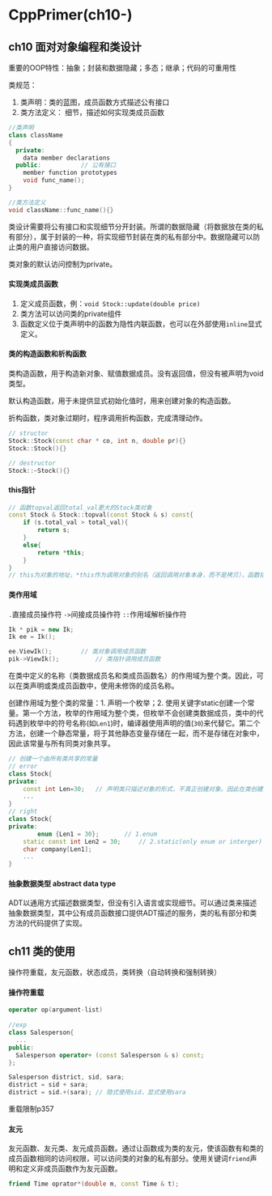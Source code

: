 # CppPrimer(ch10-)

## ch10 **面对对象编程和类设计**

重要的OOP特性：抽象；封装和数据隐藏；多态；继承；代码的可重用性

类规范：

1. 类声明：类的蓝图，成员函数方式描述公有接口
2. 类方法定义： 细节，描述如何实现类成员函数

```cpp
//类声明
class className
{
  private:		
  	data member declarations
  public:			// 公有接口
  	member function prototypes
    void func_name();
}

//类方法定义
void className::func_name(){}
```

类设计需要将公有接口和实现细节分开封装。所谓的数据隐藏（将数据放在类的私有部分），属于封装的一种，将实现细节封装在类的私有部分中。数据隐藏可以防止类的用户直接访问数据。

类对象的默认访问控制为private。

#### 实现类成员函数

1. 定义成员函数，例：`void Stock::update(double price)`
2. 类方法可以访问类的private组件
3. 函数定义位于类声明中的函数为隐性内联函数，也可以在外部使用`inline`显式定义。

#### 类的构造函数和析构函数

类构造函数，用于构造新对象、赋值数据成员。没有返回值，但没有被声明为void类型。

默认构造函数，用于未提供显式初始化值时，用来创建对象的构造函数。

折构函数，类对象过期时，程序调用折构函数，完成清理动作。

```cpp
// structor
Stock::Stock(const char * co, int n, double pr){}
Stock::Stock(){}

// destructor
Stock::~Stock(){}
```

#### this指针

```cpp
// 函数topval返回total_val更大的Stock类对象
const Stock & Stock::topval(const Stock & s) const{
    if (s.total_val > total_val){
        return s;
    }
    else{
        return *this;
    }
}
// this为对象的地址，*this作为调用对象的别名（返回调用对象本身，而不是拷贝），函数括号后的const限定符将this限定为const，使得无法使用this来修改对象的值。
```

#### 类作用域

`.`直接成员操作符		`->`间接成员操作符		`::`作用域解析操作符

```cpp
Ik * pik = new Ik;
Ik ee = Ik();

ee.ViewIk();		// 类对象调用成员函数
pik->ViewIk();			// 类指针调用成员函数
```

在类中定义的名称（类数据成员名和类成员函数名）的作用域为整个类。因此，可以在类声明或类成员函数中，使用未修饰的成员名称。

创建作用域为整个类的常量：1. 声明一个枚举；2. 使用关键字static创建一个常量。第一个方法，枚举的作用域为整个类，但枚举不会创建类数据成员，类中的代码遇到枚举中的符号名称(如`Len1`)时，编译器使用声明的值(`30`)来代替它。第二个方法，创建一个静态常量，将于其他静态变量存储在一起，而不是存储在对象中，因此该常量与所有同类对象共享。

```cpp
// 创建一个由所有类共享的常量
// error
class Stock{
private:
  	const int Len=30;	// 声明类只描述对象的形式，不真正创建对象。因此在类创建前没有用于存储值的空间
  	...
}
// right
class Stock{
private:
		enum {Len1 = 30};		// 1.enum
  	static const int Len2 = 30;		// 2.static(only enum or interger)
  	char company[Len1];
    ...
}
```

#### 抽象数据类型 abstract data type

ADT以通用方式描述数据类型，但没有引入语言或实现细节。可以通过类来描述抽象数据类型，其中公有成员函数接口提供ADT描述的服务，类的私有部分和类方法的代码提供了实现。



## ch11 类的使用

操作符重载，友元函数，状态成员，类转换（自动转换和强制转换）

#### 操作符重载

```cpp
operator op(argument-list)
  
//exp
class Salesperson{
  ...
public:
  Salesperson operator+ (const Salesperson & s) const;
};

Salesperson district, sid, sara;
district = sid + sara;
district = sid.+(sara);	// 隐式使用sid，显式使用sara
```

重载限制p357

#### 友元

友元函数、友元类、友元成员函数。通过让函数成为类的友元，使该函数有和类的成员函数相同的访问权限，可以访问类的对象的私有部分。使用关键词`friend`声明和定义非成员函数作为友元函数。

```cpp
friend Time oprator*(double m, const Time & t);
```

